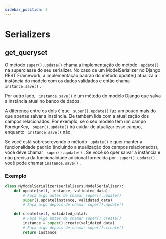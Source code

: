 ```yaml
---
sidebar_position: 2
---
```


# Serializers

## get_queryset

O método `super().update()`  chama a implementação do método ` update()`  na superclasse do seu serializer. No caso de um ModelSerializer no Django REST Framework, a implementação padrão do método update() atualiza a instância do modelo com os dados validados e então chama ` instance.save()` .

Por outro lado, ` instance.save()`  é um método do modelo Django que salva a instância atual no banco de dados.

A diferença entre os dois é que ` super().update()`  faz um pouco mais do que apenas salvar a instância. Ele também lida com a atualização dos campos relacionados. Por exemplo, se o seu modelo tem um campo ForeignKey, ` super().update()`  irá cuidar de atualizar esse campo, enquanto ` instance.save()`  não.

Se você está sobrescrevendo o método ` update()`  e quer manter a funcionalidade padrão (incluindo a atualização dos campos relacionados), você deve chamar ` super().update()` . Se você só quer salvar a instância e não precisa da funcionalidade adicional fornecida por ` super().update()` , você pode chamar `instance.save()` .

### Exemplo

```python
class MyModelSerializer(serializers.ModelSerializer):
    def update(self, instance, validated_data):
        # Faça algo antes de chamar super().update()
        super().update(instance, validated_data)
        # Faça algo depois de chamar super().update()

    def create(self, validated_data):
        # Faça algo antes de chamar super().create()
        instance = super().create(validated_data)
        # Faça algo depois de chamar super().create()
        return instance
```